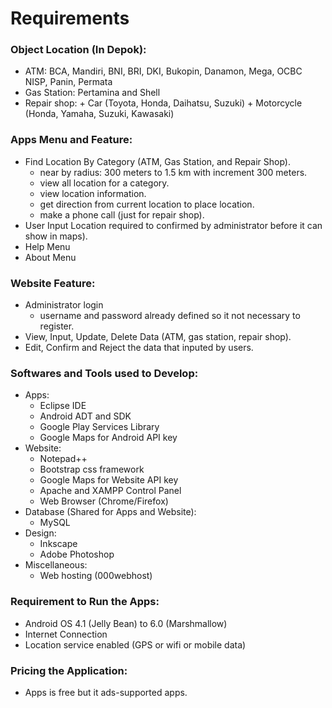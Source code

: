 Requirements
============

### Object Location (In Depok):
+ ATM: BCA, Mandiri, BNI, BRI, DKI, Bukopin, Danamon, Mega, OCBC NISP, Panin, Permata
+ Gas Station: Pertamina and Shell
+ Repair shop:
		+ Car (Toyota, Honda, Daihatsu, Suzuki)
		+ Motorcycle (Honda, Yamaha, Suzuki, Kawasaki)

		
### Apps Menu and Feature:
+ Find Location By Category (ATM, Gas Station, and Repair Shop).
	+ near by radius: 300 meters to 1.5 km with increment 300 meters.	
	+ view all location for a category.
	+ view location information.
	+ get direction from current location to place location.
	+ make a phone call (just for repair shop).
+ User Input Location required to confirmed by administrator before it can show in maps).
+ Help Menu
+ About Menu
  

### Website Feature:
+ Administrator login
	+ username and password already defined so it not necessary to register.
+ View, Input, Update, Delete Data (ATM, gas station, repair shop).
+ Edit, Confirm and Reject the data that inputed by users.


### Softwares and Tools used to Develop:
+ Apps:
	+ Eclipse IDE
	+ Android ADT and SDK
	+ Google Play Services Library
	+ Google Maps for Android API key
+ Website:
	+ Notepad++
	+ Bootstrap css framework
	+ Google Maps for Website API key
	+ Apache and XAMPP Control Panel
	+ Web Browser (Chrome/Firefox)
+ Database (Shared for Apps and Website):
	+ MySQL
+ Design:
	+ Inkscape
	+ Adobe Photoshop
+ Miscellaneous:
	+ Web hosting (000webhost)  
  

### Requirement to Run the Apps:
+ Android OS 4.1 (Jelly Bean) to 6.0 (Marshmallow)
+ Internet Connection
+ Location service enabled (GPS or wifi or mobile data)


### Pricing the Application:
+ Apps is free but it ads-supported apps.